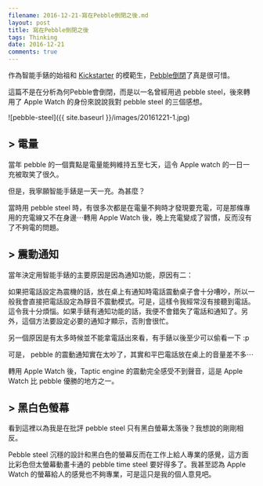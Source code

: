 ```yaml
---
filename: 2016-12-21-寫在Pebble倒閉之後.md
layout: post
title: 寫在Pebble倒閉之後
tags: Thinking
date: 2016-12-21
comments: true
---
```

作為智能手錶的始祖和 [Kickstarter](https://www.kickstarter.com) 的模範生，[Pebble倒閉](https://buzzorange.com/techorange/2016/12/09/pebble-is-failure/)了真是很可惜。

這篇不是在分析為何Pebble會倒閉，而是以一名曾經用過 pebble steel，後來轉用了 Apple Watch 的身份來說說我對 pebble steel 的三個感想。

![pebble-steel]({{ site.baseurl }}/images/20161221-1.jpg)

## > 電量

當年 pebble 的一個賣點是電量能夠維持五至七天，這令 Apple watch 的一日一充被取笑了很久。

但是，我寧願智能手錶是一天一充。為甚麼？

當時用 pebble steel 時，有很多次都是在電量不夠時才發現要充電，可是那條專用的充電線又不在身邊⋯轉用 Apple Watch 後，晚上充電變成了習慣，反而沒有了不夠電的問題。

## > 震動通知

當年決定用智能手錶的主要原因是因為通知功能，原因有二：

如果把電話設定為震機的話，放在桌上有通知時電話震動桌子會十分嘈吵，所以一般我會直接把電話設定為靜音不震動模式。可是，這樣令我經常沒有接聽到電話。這令我十分煩惱。如果手錶有通知功能的話，我便不會錯失了電話和通知了。另外，這個方法要設定必要的通知才顯示，否則會很忙。

另一個原因是有太多時候並不能拿電話出來看，有手錶以後至少可以偷看一下 :p

可是， pebble 的震動通知實在太吵了，其實和平巴電話放在桌上的音量差不多⋯

轉用 Apple Watch 後，Taptic engine 的震動完全感受不到聲音，這是 Apple Watch 比 pebble 優勝的地方之一。

## > 黑白色螢幕

看到這裡以為我是在批評 pebble steel 只有黑白螢幕太落後？我想說的剛剛相反。

Pebble steel 沉穩的設計和黑白色的螢幕反而在工作上給人專業的感覺，這方面比彩色但太螢幕動畫卡通的 pebble time steel 要好得多了。我甚至認為 Apple Watch 的螢幕給人的感覺也不夠專業，可是這只是我的個人意見吧。